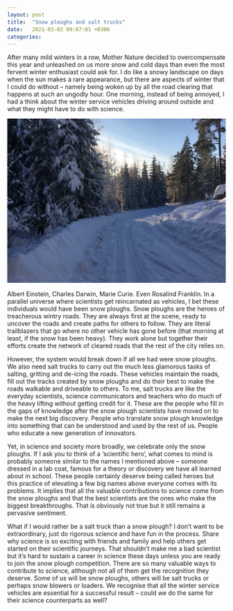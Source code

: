 ```yaml
---
layout: post
title:  "Snow ploughs and salt trucks"
date:   2021-03-02 09:07:01 +0300
categories:
---
```


After many mild winters in a row, Mother Nature decided to overcompensate this year and unleashed on us more snow and cold days than even the most fervent winter enthusiast could ask for. I do like a snowy landscape on days when the sun makes a rare appearance, but there are aspects of winter that I could do without – namely being woken up by all the road clearing that happens at such an ungodly hour. One morning, instead of being annoyed, I had a think about the winter service vehicles driving around outside and what they might have to do with science.

![Winter in Finland, 16 Jan 2021](/assets/winter.jpeg)

Albert Einstein, Charles Darwin, Marie Curie. Even Rosalind Franklin. In a parallel universe where scientists get reincarnated as vehicles, I bet these individuals would have been snow ploughs. Snow ploughs are the heroes of treacherous wintry roads. They are always first at the scene, ready to uncover the roads and create paths for others to follow. They are literal trailblazers that go where no other vehicle has gone before (that morning at least, if the snow has been heavy). They work alone but together their efforts create the network of cleared roads that the rest of the city relies on.

However, the system would break down if all we had were snow ploughs. We also need salt trucks to carry out the much less glamorous tasks of salting, gritting and de-icing the roads. These vehicles maintain the roads, fill out the tracks created by snow ploughs and do their best to make the roads walkable and driveable to others. To me, salt trucks are like the everyday scientists, science communicators and teachers who do much of the heavy lifting without getting credit for it. These are the people who fill in the gaps of knowledge after the snow plough scientists have moved on to make the next big discovery. People who translate snow plough knowledge into something that can be understood and used by the rest of us. People who educate a new generation of innovators.

Yet, in science and society more broadly, we celebrate only the snow ploughs. If I ask you to think of a ‘scientific hero’, what comes to mind is probably someone similar to the names I mentioned above – someone dressed in a lab coat, famous for a theory or discovery we have all learned about in school. These people certainly deserve being called heroes but this practice of elevating a few big names above everyone comes with its problems. It implies that all the valuable contributions to science come from the snow ploughs and that the best scientists are the ones who make the biggest breakthroughs. That is obviously not true but it still remains a pervasive sentiment.

What if I would rather be a salt truck than a snow plough? I don’t want to be extraordinary, just do rigorous science and have fun in the process. Share why science is so exciting with friends and family and help others get started on their scientific journeys. That shouldn’t make me a bad scientist but it’s hard to sustain a career in science these days unless you are ready to join the snow plough competition. There are so many valuable ways to contribute to science, although not all of them get the recognition they deserve. Some of us will be snow ploughs, others will be salt trucks or perhaps snow blowers or loaders. We recognise that all the winter service vehicles are essential for a successful result – could we do the same for their science counterparts as well?